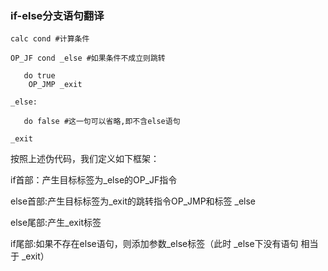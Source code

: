 ### if-else分支语句翻译

```shell
calc cond #计算条件

OP_JF cond _else #如果条件不成立则跳转

​	do true
	OP_JMP _exit

_else:

​	do false #这一句可以省略,即不含else语句
 
_exit
```

按照上述伪代码，我们定义如下框架：

if首部：产生目标标签为_else的OP_JF指令

else首部:产生目标标签为_exit的跳转指令OP_JMP和标签 _else

else尾部:产生_exit标签

if尾部:如果不存在else语句，则添加参数_else标签（此时 _else下没有语句 相当于 _exit）

